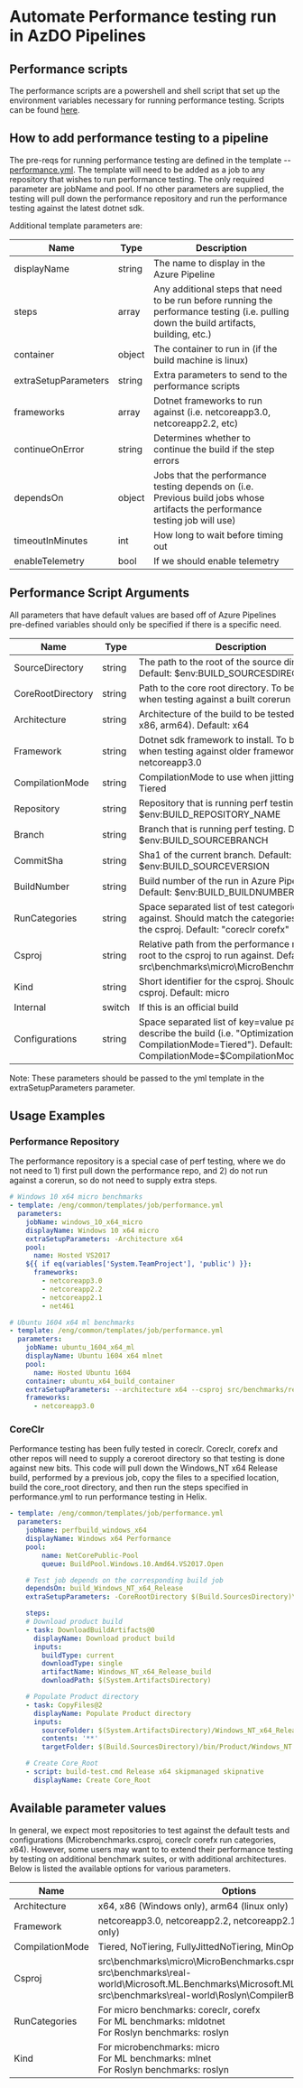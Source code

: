 # Automate Performance testing run in AzDO Pipelines

## Performance scripts

The performance scripts are a powershell and shell script that set up the environment variables necessary for running performance testing. Scripts can be found [here](../eng/common/performance).

## How to add performance testing to a pipeline

The pre-reqs for running performance testing are defined in the template -- [performance.yml](../eng/common/templates/job/performance.yml). The template will need to be added as a job to any repository that wishes to run performance testing. The only required parameter are jobName and pool. If no other parameters are supplied, the testing will pull down the performance repository and run the performance testing against the latest dotnet sdk.

Additional template parameters are:

| Name                 | Type   | Description                               |
| -------------------- | ------ | ----------------------------------------- |
| displayName          | string | The name to display in the Azure Pipeline |
| steps                | array  | Any additional steps that need to be run before running the performance testing (i.e. pulling down the build artifacts, building, etc.) |
| container            | object | The container to run in (if the build machine is linux) |
| extraSetupParameters | string | Extra parameters to send to the performance scripts |
| frameworks           | array  | Dotnet frameworks to run against (i.e. netcoreapp3.0, netcoreapp2.2, etc) |
| continueOnError      | string | Determines whether to continue the build if the step errors |
| dependsOn            | object | Jobs that the performance testing depends on (i.e. Previous build jobs whose artifacts the performance testing job will use) |
| timeoutInMinutes     | int    | How long to wait before timing out |
| enableTelemetry      | bool   | If we should enable telemetry |

## Performance Script Arguments

All parameters that have default values are based off of Azure Pipelines pre-defined variables should only be specified if there is a specific need.

| Name                | Type    | Description                                  |
| ------------------- | ------- | -------------------------------------------- |
| SourceDirectory     | string  | The path to the root of the source directory. Default: $env:BUILD_SOURCESDIRECTORY |
| CoreRootDirectory   | string  | Path to the core root directory. To be used when testing against a built corerun |
| Architecture        | string  | Architecture of the build to be tested (i.e. x64, x86, arm64). Default: x64 |
| Framework           | string  | Dotnet sdk framework to install. To be specified when testing against older frameworks. Default: netcoreapp3.0 |
| CompilationMode     | string  | CompilationMode to use when jitting. Default: Tiered |
| Repository          | string  | Repository that is running perf testing. Default: $env:BUILD_REPOSITORY_NAME |
| Branch              | string  | Branch that is running perf testing. Default: $env:BUILD_SOURCEBRANCH |
| CommitSha           | string  | Sha1 of the current branch. Default: $env:BUILD_SOURCEVERSION |
| BuildNumber         | string  | Build number of the run in Azure Pipeline. Default: $env:BUILD_BUILDNUMBER |
| RunCategories       | string  | Space separated list of test categories to run against. Should match the categories used by the csproj. Default: "coreclr corefx" |
| Csproj              | string  | Relative path from the performance repository root to the csproj to run against. Default: src\benchmarks\micro\MicroBenchmarks.csproj |
| Kind                | string  | Short identifier for the csproj. Should match csproj. Default: micro |
| Internal            | switch  | If this is an official build |
| Configurations      | string  | Space separated list of key=value pairs to describe the build (i.e. "OptimizationLevel=PGO CompilationMode=Tiered"). Default: CompilationMode=$CompilationMode |

Note: These parameters should be passed to the yml template in the extraSetupParameters parameter.

## Usage Examples

### Performance Repository

The performance repository is a special case of perf testing, where we do not need to 1) first pull down the performance repo, and 2) do not run against a corerun, so do not need to supply extra steps.

```yml
# Windows 10 x64 micro benchmarks
- template: /eng/common/templates/job/performance.yml	
  parameters:	
    jobName: windows_10_x64_micro
    displayName: Windows 10 x64 micro
    extraSetupParameters: -Architecture x64
    pool: 
      name: Hosted VS2017
    ${{ if eq(variables['System.TeamProject'], 'public') }}:
      frameworks:
        - netcoreapp3.0  
        - netcoreapp2.2
        - netcoreapp2.1
        - net461

# Ubuntu 1604 x64 ml benchmarks		
- template: /eng/common/templates/job/performance.yml	
  parameters:	
    jobName: ubuntu_1604_x64_ml
    displayName: Ubuntu 1604 x64 mlnet
    pool:
      name: Hosted Ubuntu 1604	
    container: ubuntu_x64_build_container	
    extraSetupParameters: --architecture x64 --csproj src/benchmarks/real-world/Microsoft.ML.Benchmarks/Microsoft.ML.Benchmarks.csproj --kind mlnet --runcategories mldotnet
    frameworks: 
      - netcoreapp3.0	
```

### CoreClr

Performance testing has been fully tested in coreclr. Coreclr, corefx and other repos will need to supply a coreroot directory so that testing is done against new bits. This code will pull down the Windows_NT x64 Release build, performed by a previous job, copy the files to a specified location, build the core_root directory, and then run the steps specified in performance.yml to run performance testing in Helix.

```yml
- template: /eng/common/templates/job/performance.yml
  parameters:
    jobName: perfbuild_windows_x64
    displayName: Windows x64 Performance
    pool: 
        name: NetCorePublic-Pool
        queue: BuildPool.Windows.10.Amd64.VS2017.Open

    # Test job depends on the corresponding build job
    dependsOn: build_Windows_NT_x64_Release
    extraSetupParameters: -CoreRootDirectory $(Build.SourcesDirectory)\bin\tests\Windows_NT.x64.Release\Tests\Core_Root -Architecture x64

    steps:
    # Download product build
    - task: DownloadBuildArtifacts@0
      displayName: Download product build
      inputs:
        buildType: current
        downloadType: single
        artifactName: Windows_NT_x64_Release_build
        downloadPath: $(System.ArtifactsDirectory)

    # Populate Product directory
    - task: CopyFiles@2
      displayName: Populate Product directory
      inputs:
        sourceFolder: $(System.ArtifactsDirectory)/Windows_NT_x64_Release_build
        contents: '**'
        targetFolder: $(Build.SourcesDirectory)/bin/Product/Windows_NT.x64.Release

    # Create Core_Root
    - script: build-test.cmd Release x64 skipmanaged skipnative
      displayName: Create Core_Root
```

## Available parameter values

In general, we expect most repositories to test against the default tests and configurations (Microbenchmarks.csproj, coreclr corefx run categories, x64). However, some users may want to to extend their performance testing by testing on additional benchmark suites, or with additional architectures. Below is listed the available options for various parameters.

| Name                | Options                                  |
| ------------------- | ---------------------------------------- |
| Architecture        | x64, x86 (Windows only), arm64 (linux only) |
| Framework           | netcoreapp3.0, netcoreapp2.2, netcoreapp2.1, net461 (windows only) |
| CompilationMode     | Tiered, NoTiering, FullyJittedNoTiering, MinOpt |
| Csproj              | src\benchmarks\micro\MicroBenchmarks.csproj <br> src\benchmarks\real-world\Microsoft.ML.Benchmarks\Microsoft.ML.Benchmarks.csproj <br> src\benchmarks\real-world\Roslyn\CompilerBenchmarks.csproj |
| RunCategories       | For micro benchmarks: coreclr, corefx <br> For ML benchmarks: mldotnet <br> For Roslyn benchmarks: roslyn|
| Kind                | For microbenchmarks: micro <br> For ML benchmarks: mlnet <br> For Roslyn benchmarks: roslyn |